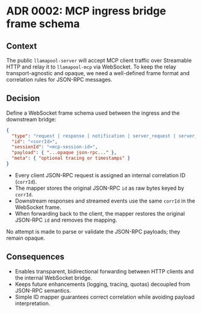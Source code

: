 # ADR 0002: MCP ingress bridge frame schema

## Context
The public `llamapool-server` will accept MCP client traffic over Streamable HTTP and relay it to `llamapool-mcp` via WebSocket. To keep the relay transport-agnostic and opaque, we need a well-defined frame format and correlation rules for JSON-RPC messages.

## Decision
Define a WebSocket frame schema used between the ingress and the downstream bridge:

```json
{
  "type": "request | response | notification | server_request | server_response | stream_event",
  "id": "<corrId>",
  "sessionId": "<mcp-session-id>",
  "payload": { "...opaque json-rpc..." },
  "meta": { "optional tracing or timestamps" }
}
```

* Every client JSON-RPC request is assigned an internal correlation ID (`corrId`).
* The mapper stores the original JSON-RPC `id` as raw bytes keyed by `corrId`.
* Downstream responses and streamed events use the same `corrId` in the WebSocket frame.
* When forwarding back to the client, the mapper restores the original JSON-RPC `id` and removes the mapping.

No attempt is made to parse or validate the JSON-RPC payloads; they remain opaque.

## Consequences
- Enables transparent, bidirectional forwarding between HTTP clients and the internal WebSocket bridge.
- Keeps future enhancements (logging, tracing, quotas) decoupled from JSON-RPC semantics.
- Simple ID mapper guarantees correct correlation while avoiding payload interpretation.

